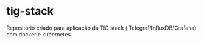 # tig-stack
Repositório criado para aplicação da TIG stack ( Telegraf/InfluxDB/Grafana) com docker e kubernetes.
